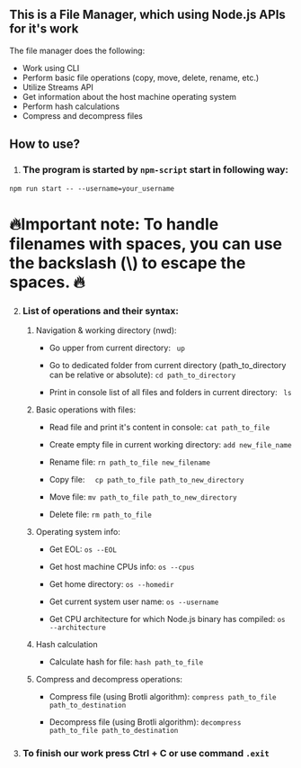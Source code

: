 ## This is a File Manager, which using Node.js APIs for it's work

The file manager does the following:

- Work using CLI
- Perform basic file operations (copy, move, delete, rename, etc.)
- Utilize Streams API
- Get information about the host machine operating system
- Perform hash calculations
- Compress and decompress files

## How to use?

1. ### The program is started by `npm-script` start in following way:

```
npm run start -- --username=your_username
```

# 🔥Important note: To handle filenames with spaces, you can use the backslash (\\) to escape the spaces. 🔥

2. ### List of operations and their syntax:

   1. Navigation & working directory (nwd):

      - Go upper from current directory: ` up`

      - Go to dedicated folder from current directory (path_to_directory can be relative or absolute): `cd path_to_directory`

      - Print in console list of all files and folders in current directory: ` ls`

   2. Basic operations with files:

      - Read file and print it's content in console: `cat path_to_file`

      - Create empty file in current working directory: `add new_file_name`

      - Rename file: `rn path_to_file new_filename`

      - Copy file: `  cp path_to_file path_to_new_directory`

      - Move file: `mv path_to_file path_to_new_directory`

      - Delete file: `rm path_to_file`

   3. Operating system info:

      - Get EOL: `os --EOL`

      - Get host machine CPUs info: `os --cpus`

      - Get home directory: `os --homedir`

      - Get current system user name: `os --username`

      - Get CPU architecture for which Node.js binary has compiled: `os --architecture`

   4. Hash calculation

      - Calculate hash for file: `hash path_to_file`

   5. Compress and decompress operations:

      - Compress file (using Brotli algorithm): `compress path_to_file path_to_destination`

      - Decompress file (using Brotli algorithm): `decompress path_to_file path_to_destination`

3. ### To finish our work press Ctrl + C or use command `.exit`
